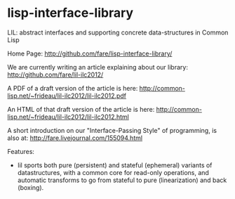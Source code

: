 lisp-interface-library
======================

LIL: abstract interfaces and supporting concrete data-structures in Common Lisp

Home Page:
	http://github.com/fare/lisp-interface-library/

We are currently writing an article explaining about our library:
	http://github.com/fare/lil-ilc2012/

A PDF of a draft version of the article is here:
	http://common-lisp.net/~frideau/lil-ilc2012/lil-ilc2012.pdf

An HTML	of that draft version of the article is here:
	http://common-lisp.net/~frideau/lil-ilc2012/lil-ilc2012.html

A short introduction on our "Interface-Passing Style" of programming, is also at:
	http://fare.livejournal.com/155094.html

Features:

* lil sports both pure (persistent) and stateful (ephemeral) variants of datastructures,
 with a common core for read-only operations, and automatic transforms to go from
 stateful to pure (linearization) and back (boxing).
